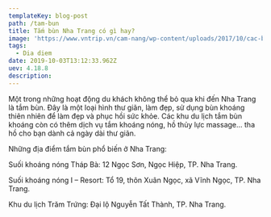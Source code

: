 ```yaml
---
templateKey: blog-post
path: /tam-bun
title: Tắm bùn Nha Trang có gì hay?
image: 'https://www.vntrip.vn/cam-nang/wp-content/uploads/2017/10/cac-buoc-tam-bun-nha-trang-vntrip-e1514275606735.jpg' 
tags:
  - Dia diem
date: 2019-10-03T13:12:33.962Z
uev: 4.18.8
description: 
---
```


Một trong những hoạt động du khách không thể bỏ qua khi đến Nha Trang là tắm bùn. Đây là một loại hình thư giãn, làm đẹp, sử dụng bùn khoáng thiên nhiên để làm đẹp và phục hồi sức khỏe. Các khu du lịch tắm bùn khoáng còn có thêm dịch vụ tắm khoáng nóng, hồ thủy lực massage… tha hồ cho bạn dành cả ngày dài thư giãn.

Những địa điểm tắm bùn phổ biến ở Nha Trang:

Suối khoáng nóng Tháp Bà: 12 Ngọc Sơn, Ngọc Hiệp, TP. Nha Trang.

Suối khoáng nóng I – Resort: Tổ 19, thôn Xuân Ngọc, xã Vĩnh Ngọc, TP. Nha Trang.

Khu du lịch Trăm Trứng: Đại lộ Nguyễn Tất Thành, TP. Nha Trang.






